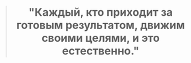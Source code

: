 ># <p align="center"> **"Каждый, кто приходит за готовым результатом, движим своими целями, и это естественно."** </p>


